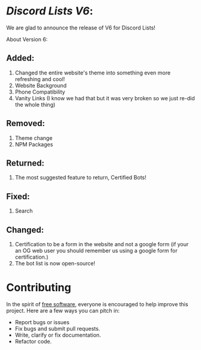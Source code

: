 # _Discord Lists V6_:

We are glad to announce the release of V6 for Discord Lists!

 About Version 6:
## **Added:**
1. Changed the entire website's theme into something even more refreshing and cool!
2. Website Background
3. Phone Compatibility
4. Vanity Links (I know we had that but it was very broken so we just re-did the whole thing)

## **Removed:**

1. Theme change
2. NPM Packages

## **Returned:**

1. The most suggested feature to return, Certified Bots!

## **Fixed:**

1. Search 

## **Changed:**

1. Certification to be a form in the website and not a google form (if your an OG web user you should remember us using a google form for certification.)
2. The bot list is now open-source! 

# **Contributing**
In the spirit of [free software](http://www.fsf.org/licensing/essays/free-sw.html), everyone is encouraged to help improve this project. Here are a few ways you can pitch in:

 - Report bugs or issues
 - Fix bugs and submit pull requests.
 - Write, clarify or fix documentation.
 - Refactor code.
